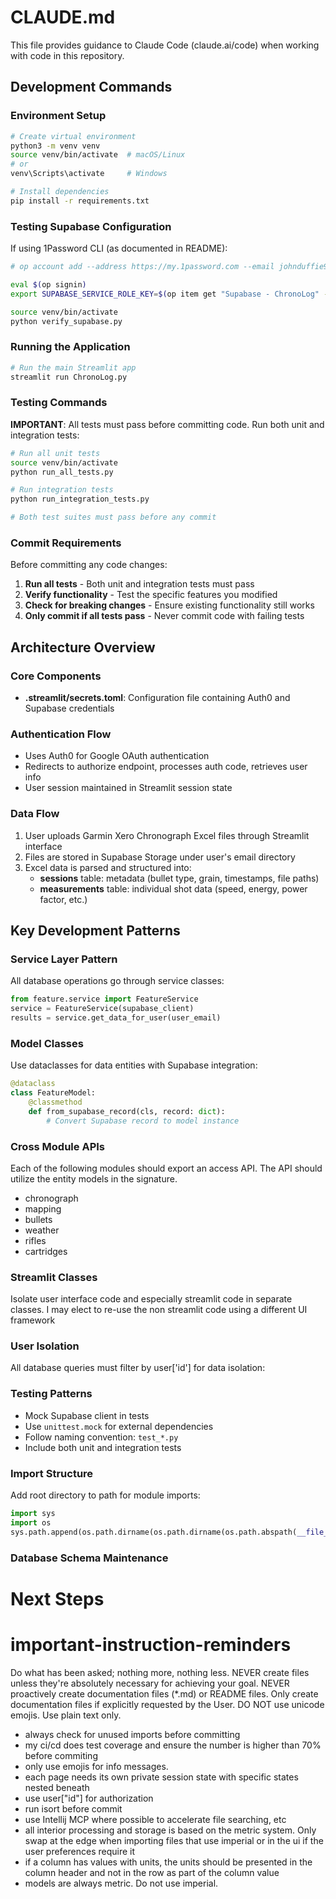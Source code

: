 # CLAUDE.md

This file provides guidance to Claude Code (claude.ai/code) when working with code in this repository.

## Development Commands

### Environment Setup
```bash
# Create virtual environment
python3 -m venv venv
source venv/bin/activate  # macOS/Linux
# or
venv\Scripts\activate     # Windows

# Install dependencies
pip install -r requirements.txt
```



### Testing Supabase Configuration



If using 1Password CLI (as documented in README):
```bash
# op account add --address https://my.1password.com --email johnduffie91@gmail.com

eval $(op signin)
export SUPABASE_SERVICE_ROLE_KEY=$(op item get "Supabase - ChronoLog" --vault "Private" --field "service_role secret")

source venv/bin/activate
python verify_supabase.py
```
### Running the Application
```bash
# Run the main Streamlit app
streamlit run ChronoLog.py
```

### Testing Commands

**IMPORTANT**: All tests must pass before committing code. Run both unit and integration tests:

```bash
# Run all unit tests
source venv/bin/activate
python run_all_tests.py

# Run integration tests
python run_integration_tests.py

# Both test suites must pass before any commit
```

### Commit Requirements

Before committing any code changes:
1. **Run all tests** - Both unit and integration tests must pass
2. **Verify functionality** - Test the specific features you modified
3. **Check for breaking changes** - Ensure existing functionality still works
4. **Only commit if all tests pass** - Never commit code with failing tests

## Architecture Overview

### Core Components
- **.streamlit/secrets.toml**: Configuration file containing Auth0 and Supabase credentials

### Authentication Flow
- Uses Auth0 for Google OAuth authentication
- Redirects to authorize endpoint, processes auth code, retrieves user info
- User session maintained in Streamlit session state

### Data Flow
1. User uploads Garmin Xero Chronograph Excel files through Streamlit interface
2. Files are stored in Supabase Storage under user's email directory
3. Excel data is parsed and structured into:
   - **sessions** table: metadata (bullet type, grain, timestamps, file paths)
   - **measurements** table: individual shot data (speed, energy, power factor, etc.)


## Key Development Patterns

### Service Layer Pattern
All database operations go through service classes:
```python
from feature.service import FeatureService
service = FeatureService(supabase_client)
results = service.get_data_for_user(user_email)
```

### Model Classes
Use dataclasses for data entities with Supabase integration:
```python
@dataclass
class FeatureModel:
    @classmethod
    def from_supabase_record(cls, record: dict):
        # Convert Supabase record to model instance
```

###  Cross Module APIs
Each of the following modules should export an access API.  The API should utilize the entity models
in the signature.
 
 * chronograph
 * mapping
 * bullets
 * weather
 * rifles
 * cartridges

### Streamlit Classes
Isolate user interface code and especially streamlit code in separate classes.  I may elect to re-use the 
non streamlit code using a different UI framework

### User Isolation
All database queries must filter by user['id'] for data isolation:


### Testing Patterns
- Mock Supabase client in tests
- Use `unittest.mock` for external dependencies
- Follow naming convention: `test_*.py`
- Include both unit and integration tests

### Import Structure
Add root directory to path for module imports:
```python
import sys
import os
sys.path.append(os.path.dirname(os.path.dirname(os.path.abspath(__file__))))
```

### Database Schema Maintenance



# Next Steps


# important-instruction-reminders
Do what has been asked; nothing more, nothing less.
NEVER create files unless they're absolutely necessary for achieving your goal.
NEVER proactively create documentation files (*.md) or README files. Only create documentation files if explicitly requested by the User.
DO NOT use unicode emojis. Use plain text only.

- always check for unused imports before committing
- my ci/cd does test coverage and ensure the number is higher than 70% before commiting
- only use emojis for info messages.
- each page needs its own private session state with specific states nested beneath
- use user["id"] for authorization
- run isort before commit
- use Intellij MCP where possible to accelerate file searching, etc
- all interior processing and storage is based on the metric system.  Only swap at the edge when importing files that use imperial or in the ui if the user preferences require it
- if a column has values with units, the units should be presented in the column header and not in the row as part of the column value
- models are always metric.  Do not use imperial.